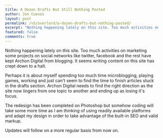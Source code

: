 ```yaml
---
title: A Dozen Drafts But Still Nothing Posted
author: Jon Cuevas
layout: post
permalink: /v5/overlord/a-dozen-drafts-but-nothing-posted/
excerpt: "Nothing happening lately on this site. Too much activities on marketing some projects on social networks like twitter, facebook and the rest have kept Archon Digital from blogging. It seems writing content on this site has crept down to a halt."
featured: false
comments: true
---
```


Nothing happening lately on this site. Too much activities on marketing some projects on social networks like twitter, facebook and the rest have kept Archon Digital from blogging. It seems writing content on this site has crept down to a halt.

Perhaps it is about myself spending too much time microblogging, playing games, working and just can't seem to find the time to finish articles stuck in the drafts section. Archon Digital needs to find the right direction as the site now lingers from one topic to another and ending up as losing it's focus.

The redesign has been completed on Photoshop but somehow coding will take some more time as I am thinking of using readily available platforms and adapt my design in order to take advantage of the built-in SEO and valid markup.

Updates will follow on a more regular basis from now on.